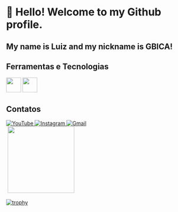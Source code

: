 # 👋 Hello! Welcome to my Github profile. 
## My name is Luiz and my nickname is GBICA!


## Ferramentas e Tecnologias

<p align="left">
  <img src="https://cdn.jsdelivr.net/gh/devicons/devicon@latest/icons/arduino/arduino-original-wordmark.svg" width="40" />
  <img src="https://cdn.jsdelivr.net/gh/devicons/devicon@latest/icons/css3/css3-original-wordmark.svg" width="40" />
</p>


## Contatos

<div>
  <a href="https://youtube.com/@patodkt?si=XXw8xaQTK1xRCr1i" target="_blank">
    <img loading="lazy" src="https://img.shields.io/badge/YouTube-FF0000?style=for-the-badge&logo=youtube&logoColor=white" alt="YouTube">
  </a>

  <a href="https://instagram.com/luizb.244" target="_blank">
    <img loading="lazy" src="https://img.shields.io/badge/-Instagram-%23E4405F?style=for-the-badge&logo=instagram&logoColor=white" alt="Instagram">
  </a>

  <a href="mailto:gileaderbica10@gmail.com">
    <img loading="lazy" src="https://img.shields.io/badge/Gmail-D14836?style=for-the-badge&logo=gmail&logoColor=white" alt="Gmail">
  </a>
</div>

<div> <img loading="lazy" height="180em" &layout=compact&langs_count=7&theme=dracula"/> <img loading="lazy" height="180em" src="https://github-readme-stats.vercel.app/api?username=Luizbic&show_icons=true&theme=dracula&include_all_commits=true&count_private=true"/> </div>


[![trophy](https://github-profile-trophy.vercel.app/?username=Luizbic)](https://github.com/ryo-ma/github-profile-trophy)
